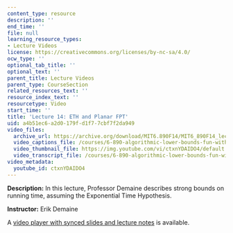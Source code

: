 ```yaml
---
content_type: resource
description: ''
end_time: ''
file: null
learning_resource_types:
- Lecture Videos
license: https://creativecommons.org/licenses/by-nc-sa/4.0/
ocw_type: ''
optional_tab_title: ''
optional_text: ''
parent_title: Lecture Videos
parent_type: CourseSection
related_resources_text: ''
resource_index_text: ''
resourcetype: Video
start_time: ''
title: 'Lecture 14: ETH and Planar FPT'
uid: a4b51ec6-a2d0-179f-d1f7-7cbf7f2da949
video_files:
  archive_url: https://archive.org/download/MIT6.890F14/MIT6_890F14_lec14_300k.mp4
  video_captions_file: /courses/6-890-algorithmic-lower-bounds-fun-with-hardness-proofs-fall-2014/5ea2b5a6f60e59bf88ec5d6a50334e20_ctxnYDAIDO4.vtt
  video_thumbnail_file: https://img.youtube.com/vi/ctxnYDAIDO4/default.jpg
  video_transcript_file: /courses/6-890-algorithmic-lower-bounds-fun-with-hardness-proofs-fall-2014/2e2f2f5755442b3942cf9cf7c780abcb_ctxnYDAIDO4.pdf
video_metadata:
  youtube_id: ctxnYDAIDO4
---
```


**Description:** In this lecture, Professor Demaine describes strong bounds on running time, assuming the Exponential Time Hypothesis.

**Instructor:** Erik Demaine

A [video player with synced slides and lecture notes](http://courses.csail.mit.edu/6.890/fall14/lectures/L14.html) is available.

